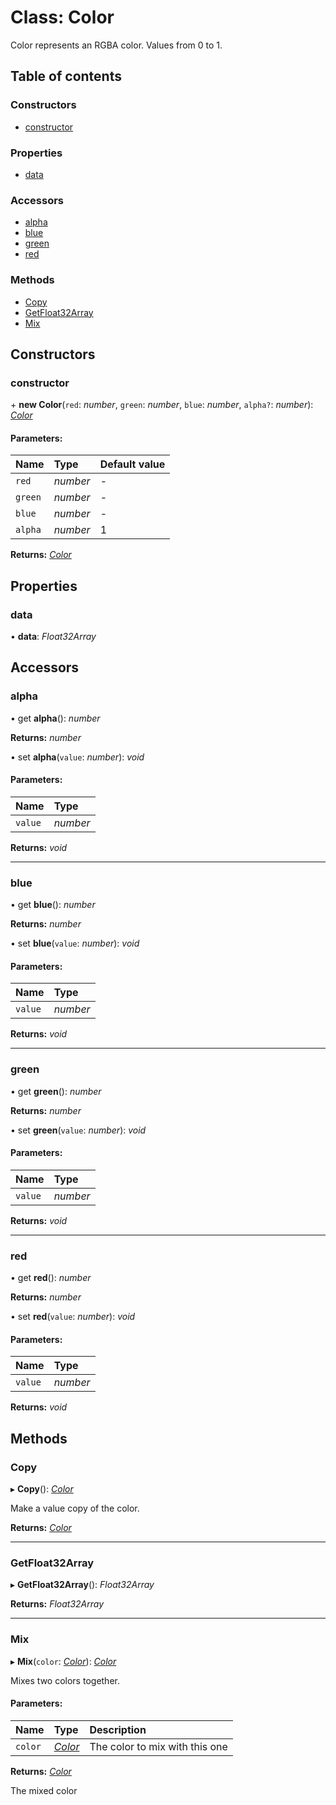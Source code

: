 # Class: Color

Color represents an RGBA color.
Values from 0 to 1.

## Table of contents

### Constructors

- [constructor](color.md#constructor)

### Properties

- [data](color.md#data)

### Accessors

- [alpha](color.md#alpha)
- [blue](color.md#blue)
- [green](color.md#green)
- [red](color.md#red)

### Methods

- [Copy](color.md#copy)
- [GetFloat32Array](color.md#getfloat32array)
- [Mix](color.md#mix)

## Constructors

### constructor

\+ **new Color**(`red`: *number*, `green`: *number*, `blue`: *number*, `alpha?`: *number*): [*Color*](color.md)

#### Parameters:

Name | Type | Default value |
:------ | :------ | :------ |
`red` | *number* | - |
`green` | *number* | - |
`blue` | *number* | - |
`alpha` | *number* | 1 |

**Returns:** [*Color*](color.md)

## Properties

### data

• **data**: *Float32Array*

## Accessors

### alpha

• get **alpha**(): *number*

**Returns:** *number*

• set **alpha**(`value`: *number*): *void*

#### Parameters:

Name | Type |
:------ | :------ |
`value` | *number* |

**Returns:** *void*

___

### blue

• get **blue**(): *number*

**Returns:** *number*

• set **blue**(`value`: *number*): *void*

#### Parameters:

Name | Type |
:------ | :------ |
`value` | *number* |

**Returns:** *void*

___

### green

• get **green**(): *number*

**Returns:** *number*

• set **green**(`value`: *number*): *void*

#### Parameters:

Name | Type |
:------ | :------ |
`value` | *number* |

**Returns:** *void*

___

### red

• get **red**(): *number*

**Returns:** *number*

• set **red**(`value`: *number*): *void*

#### Parameters:

Name | Type |
:------ | :------ |
`value` | *number* |

**Returns:** *void*

## Methods

### Copy

▸ **Copy**(): [*Color*](color.md)

Make a value copy of the color.

**Returns:** [*Color*](color.md)

___

### GetFloat32Array

▸ **GetFloat32Array**(): *Float32Array*

**Returns:** *Float32Array*

___

### Mix

▸ **Mix**(`color`: [*Color*](color.md)): [*Color*](color.md)

Mixes two colors together.

#### Parameters:

Name | Type | Description |
:------ | :------ | :------ |
`color` | [*Color*](color.md) | The color to mix with this one   |

**Returns:** [*Color*](color.md)

The mixed color
